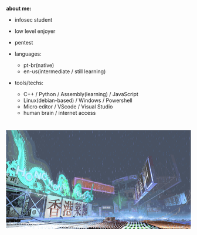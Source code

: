 **about me:**

  - infosec student
  - low level enjoyer
  - pentest
    
- languages:
  
    - pt-br(native)
    - en-us(intermediate / still learning)

- tools/techs:
  
  - C++ / Python / Assembly(learning) / JavaScript
  - Linux(debian-based) / Windows / Powershell
  - Micro editor / VScode / Visual Studio
  - human brain / internet access 

#
![sf3-yang-stage](sf3-3rd-strike-yang-stage-hongkong.gif)
#



